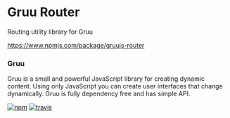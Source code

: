 # Gruu Router

Routing utility library for Gruu

https://www.npmjs.com/package/gruujs-router


### Gruu

Gruu is a small and powerful JavaScript library for creating dynamic content. Using only JavaScript you can create user interfaces that change dynamically. Gruu is fully dependency free and has simple API.

[![npm](https://img.shields.io/npm/v/gruujs.svg)](http://npm.im/gruujs)
[![travis](https://travis-ci.org/MarekLabuz/gruu.svg?branch=master)](https://travis-ci.org/MarekLabuz/gruu)
